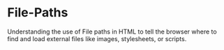 # File-Paths
Understanding the use of File paths in HTML to tell the browser where to find and load external files like images, stylesheets, or scripts.
